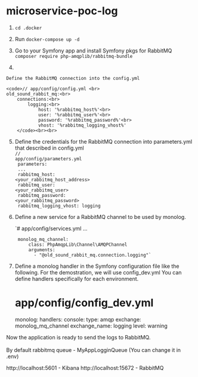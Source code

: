 # microservice-poc-log


1. <code>cd .docker</code> <br>

2. Run <code>docker-compose up -d</code>

3. Go to your Symfony app and install Symfony pkgs for RabbitMQ <br>
<code>composer require php-amqplib/rabbitmq-bundle</code>
4. 
    
    Define the RabbitMQ connection into the config.yml
    
    <code>// app/config/config.yml <br>
    old_sound_rabbit_mq:<br>
        connections:<br>
            logging:<br>
                host: '%rabbitmq_host%'<br>
                user: '%rabbitmq_user%'<br>
                password: '%rabbitmq_password%'<br>
                vhost: '%rabbitmq_logging_vhost%'
        </code><br><br>
5. Define the credentials for the RabbitMQ connection into parameters.yml that described in config.yml
    <br><code>// app/config/parameters.yml<br>
    parameters:<br>
     ...<br>
     rabbitmq_host: <your_rabbitmq_host_address><br>
     rabbitmq_user: <your_rabbitmq_user><br>
     rabbitmq_password: <your_rabbitmq_password><br>
     rabbitmq_logging_vhost: logging
     </code>
     
6. Define a new service for a RabbitMQ channel to be used by monolog.
    
    `# app/config/services.yml
    ...
    
        monolog_mq_channel:
            class: PhpAmqpLib\Channel\AMQPChannel
            arguments:
              - "@old_sound_rabbit_mq.connection.logging"`
      
7. Define a monolog handler in the Symfony configuration file like the following. For the demostration, we will use config_dev.yml You can define handlers specifically for each environment.
              
    
    # app/config/config_dev.yml
    monolog:
        handlers:
            console:
                type: amqp
                exchange: monolog_mq_channel
                exchange_name: logging
                level: warning
    
Now the application is ready to send the logs to RabbitMQ. 
<br><br>By default rabbitmq queue - MyAppLogginQueue (You can change it in .env)
    
http://localhost:5601 - Kibana
http://localhost:15672 - RabbitMQ